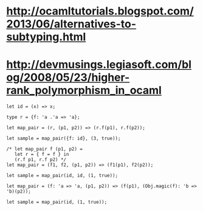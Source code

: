 

# http://ocamltutorials.blogspot.com/2013/06/alternatives-to-subtyping.html
# http://devmusings.legiasoft.com/blog/2008/05/23/higher-rank_polymorphism_in_ocaml
```reason
let id = (x) => x;

type r = {f: 'a .'a => 'a};

let map_pair = (r, (p1, p2)) => (r.f(p1), r.f(p2));

let sample = map_pair({f: id}, (3, true));

/* let map_pair f (p1, p2) =
   let r = { f = f } in
   (r.f p1, r.f p2) */
let map_pair = (f1, f2, (p1, p2)) => (f1(p1), f2(p2));

let sample = map_pair(id, id, (1, true));

let map_pair = (f: 'a => 'a, (p1, p2)) => (f(p1), (Obj.magic(f): 'b => 'b)(p2));

let sample = map_pair(id, (1, true));
```
